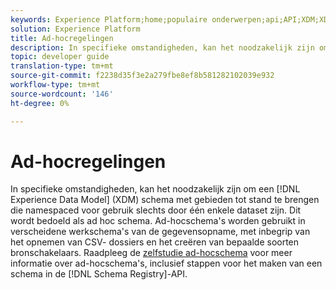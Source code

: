 ```yaml
---
keywords: Experience Platform;home;populaire onderwerpen;api;API;XDM;XDM-systeem;ervaringsgegevensmodel;Experience gegevensmodel;Experience Data Model;Data Model;Schema Register;Schema Register;ad-hoc;ad-hoc;Ad-hoc;Ad-hoc;Ad-hoc;Adhoc;
solution: Experience Platform
title: Ad-hocregelingen
description: In specifieke omstandigheden, kan het noodzakelijk zijn om een schema XDM met gebieden tot stand te brengen die namespaced voor gebruik slechts door één enkele dataset zijn. Dit wordt bedoeld als ad hoc schema.
topic: developer guide
translation-type: tm+mt
source-git-commit: f2238d35f3e2a279fbe8ef8b581282102039e932
workflow-type: tm+mt
source-wordcount: '146'
ht-degree: 0%

---
```



# Ad-hocregelingen

In specifieke omstandigheden, kan het noodzakelijk zijn om een [!DNL Experience Data Model] (XDM) schema met gebieden tot stand te brengen die namespaced voor gebruik slechts door één enkele dataset zijn. Dit wordt bedoeld als ad hoc schema. Ad-hocschema&#39;s worden gebruikt in verscheidene werkschema&#39;s van de gegevensopname, met inbegrip van het opnemen van CSV- dossiers en het creëren van bepaalde soorten bronschakelaars. Raadpleeg de [zelfstudie ad-hocschema](../tutorials/ad-hoc.md) voor meer informatie over ad-hocschema&#39;s, inclusief stappen voor het maken van een schema in de [!DNL Schema Registry]-API.
